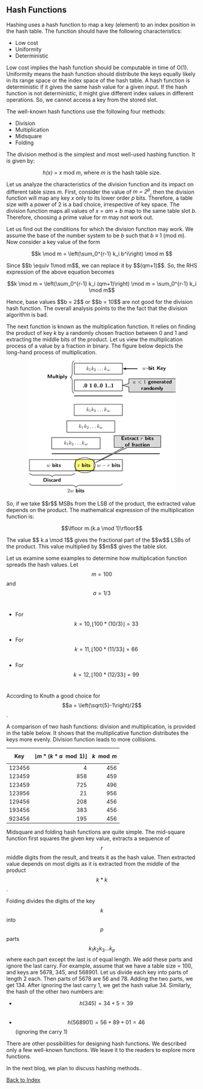 <script type="text/javascript"
  src="https://cdnjs.cloudflare.com/ajax/libs/mathjax/2.7.0/MathJax.js?config=TeX-AMS_CHTML">
</script>
<script type="text/x-mathjax-config">
  MathJax.Hub.Config({
    tex2jax: {
      inlineMath: [['$','$'], ['\\(','\\)']],
      processEscapes: true},
      jax: ["input/TeX","input/MathML","input/AsciiMath","output/CommonHTML"],
      extensions: ["tex2jax.js","mml2jax.js","asciimath2jax.js","MathMenu.js","MathZoom.js","AssistiveMML.js", "[Contrib]/a11y/accessibility-menu.js"],
      TeX: {
      extensions: ["AMSmath.js","AMSsymbols.js","noErrors.js","noUndefined.js"],
      equationNumbers: {
      autoNumber: "AMS"
      }
    }
  });
</script>

## Hash Functions

Hashing uses a hash function to map a key (element) to an index position in the hash table. The function should have the following
characteristics:

- Low cost
- Uniformity
- Deterministic

Low cost implies the hash function should be computable in time of O(1). Uniformity means the hash function should distribute the
keys equally likely in its range space or the index space of the hash table. A hash function is deterministic if it gives the same hash 
value for a given input. If the hash function is not deterministic, it might give different index values in different operations.
So, we cannot access a key from the stored slot. 

The well-known hash functions use the following four methods:

- Division
- Multiplication
- Midsquare
- Folding

The division method is the simplest and most well-used hashing function. It is given by:
<p style="text-align:center">
  <i>h(x)</i> = <i>x</i> mod <i>m</i>, where <i>m</i> is the hash table size.
</p>
Let us analyze the characteristics of the division function and its impact on different table sizes <i>m</i>.
First, consider the value of <i>m = 2<sup>p</sup></i>, then the division function will map any key <i>x</i> only
to its lower order <i>p</i> bits. Therefore, a table size with a power of 2 is a bad choice, irrespective of key space. The 
division function maps all values of <i>x = am + b</i> map to the same table slot <i>b</i>. Therefore, choosing a prime value
for <i>m</i> may not work out. 

Let us find out the conditions for which the division function may work. We assume the base of the number system to be
<i>b</i> such that <i>b</i> &#8801; 1 (mod <i>m</i>). Now consider a key value of the form
<p style="text-align:center">
  $$k \mod m = \left(\sum_0^{r-1} k_i b^i\right) \mod m $$
</p>
Since $$b \equiv 1\mod m$$, we can replace it by $$(qm+1)$$. So, the RHS expression of the above equation becomes<br>
<p style="text-align:center">
  $$k \mod m = \left(\sum_0^{r-1} k_i (qm+1)\right) \mod m = \sum_0^{r-1} k_i \mod m$$ 
</p>
Hence, base values $$b = 2$$ or $$b = 10$$ are not good for the division hash function. The overall analysis points to the
the fact that the division algorithm is bad.<br>

The next function is known as the multiplication function. It relies on finding the product of key <i>k</i> by a randomly chosen fraction
between 0 and 1 and extracting the middle bits of the product. Let us view the multiplication process of a value by a 
fraction in binary. The figure below depicts the long-hand process of multiplication. 
<p style="text-align:center">
  <img src="../images/hashMultiplicationFunction.png">
</p>
So, if we take $$r$$ MSBs from the LSB of the product, the extracted value depends on the product. The mathematical expression of the 
multiplication function is:<br>
<p style="text-align:center">
  $$\lfloor m.(k.a \mod 1)\rfloor$$ 
</p>
The value $$ k.a \mod 1$$ gives the fractional part of the $$w$$ LSBs of the product. This value multiplied by $$m$$ gives the 
table slot. <br>

Let us examine some examples to determine how multiplication function spreads the hash values. Let $$m = 100$$ and $$a = 1/3$$ <br>

- For $$k = 10, \lfloor 100*(10/3)\rfloor = 33$$<br>
- For $$k = 11, \lfloor 100*(11/33\rfloor = 66$$<br>
- For $$k = 12, \lfloor 100*(12/33\rfloor = 99$$<br>

According to Knuth a good choice for $$a = \left(\sqrt{5}-1\right)/2$$.<br>

A comparison of two hash functions: division and multiplication, is provided in the table below. It shows that the multiplicative
function distributes the keys more evenly. Division function leads to more collisions. 


| Key      | $$\lfloor m*(k*a\mod 1)\rfloor$$ | $$k\mod m$$|
|----------|-------------: |----------: |
| 123456   | 4             | 456 |
| 123459   | 858           | 459 |
| 123459   | 725           | 496 |
| 123956   | 21            | 956 |
| 129456   | 208           | 456 |
| 193456   | 383           | 456 |
| 923456   | 195           | 456 |
  
Midsquare and folding hash functions are quite simple. The mid-square function first squares the given key value, extracts a 
sequence of $$r$$ middle digits from the result, and treats it as the hash value. Then extracted value depends on most digits
as it is extracted from the middle of the product $$k*k$$. <br>   

Folding divides the digits of the key $$k$$ into $$p$$ parts $$k_1k_2k_3\ldots k_p$$ where each part except the last is of
equal length. We add these parts and ignore the last carry. For example, assume that we have a table size = 100, and keys are
5678, 345, and 568901. Let us divide each key into parts of length 2 each. Then parts of 5678 are 56 and 78. Adding the two
parts, we get 134. After ignoring the last carry 1, we get the hash value 34. Similarly, the hash of the other two numbers are:<br>

- $$h(345) = 34+5 = 39$$<br>
- $$h(568901) = 56+89+01 = 46$$ (ignoring the carry 1)<br>

There are other possibilities for designing hash functions. We described only a few well-known functions. We leave it to the
readers to explore more functions. 

In the next blog, we plan to discuss hashing methods..

[Back to Index](../index.md)



